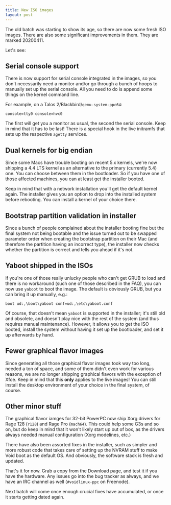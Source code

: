 ```yaml
---
title: New ISO images
layout: post
---
```


The old batch was starting to show its age, so there are now some fresh ISO
images. There are also some significant improvements in them. They are marked
20200411.

Let's see:

## Serial console support

There is now support for serial console integrated in the images, so you don't
necessarily need a monitor and/or go through a bunch of hoops to manually set
up the serial console. All you need to do is append some things on the kernel
command line.

For example, on a Talos 2/Blackbird/`qemu-system-ppc64`:

```
console=tty0 console=hvc0
```

The first will get you a monitor as usual, the second the serial console.
Keep in mind that it has to be last! There is a special hook in the live
initramfs that sets up the respective `agetty` services.

## Dual kernels for big endian

Since some Macs have trouble booting on recent 5.x kernels, we're now shipping
a 4.4 LTS kernel as an alternative to the primary (currently 5.4) one. You
can choose between them in the bootloader. So if you have one of those
affected machines, you can at least get the installer booted.

Keep in mind that with a network installation you'll get the default kernel
again. The installer gives you an option to drop into the installed system
before rebooting. You can install a kernel of your choice there.

## Bootstrap partition validation in installer

Since a bunch of people complained about the installer booting fine but the
final system not being bootable and the issue turned out to be swapped
parameter order when creating the bootstrap partition on their Mac (and
therefore the partition having an incorrect type), the installer now checks
whether the partition is correct and tells you ahead if it's not.

## Yaboot shipped in the ISOs

If you're one of those really unlucky people who can't get GRUB to load and
there is no workaround (such one of those described in the FAQ), you can now
use `yaboot` to boot the image. The default is obviously GRUB, but you can
bring it up manually, e.g.:

```
boot ud:,\boot\yaboot conf=ud:,\etc\yaboot.conf
```

Of course, that doesn't mean `yaboot` is supported in the installer; it's still
old and obsolete, and doesn't play nice with the rest of the system (and thus
requires manual maintenance). However, it allows you to get the ISO booted,
install the system without having it set up the bootloader, and set it up
afterwards by hand.

## Fewer graphical flavor images

Since generating all those graphical flavor images took way too long, needed
a ton of space, and some of them didn't even work for various reasons, we are
no longer shipping graphical flavors with the exception of Xfce. Keep in mind
that this **only** applies to the live images! You can still install the
desktop environment of your choice in the final system, of course.

## Other minor stuff

The graphical flavor iamges for 32-bit PowerPC now ship Xorg drivers for
Rage 128 (`r128`) and Rage Pro (`mach64`). This could help some G3s and
so on, but do keep in mind that it won't likely start up out of box, as the
drivers always needed manual configuration (Xorg modelines, etc.)

There have also been assorted fixes in the installer, such as simpler and
more robust code that takes care of setting up the NVRAM stuff to make Void
boot as the default OS. And obviously, the software stack is fresh and updated.

That's it for now. Grab a copy from the Download page, and test it if you have
the hardware. Any issues go into the bug tracker as always, and we have an IRC
channel as well (`#voidlinux-ppc` on Freenode).

Next batch will come once enough crucial fixes have accumulated, or once it
starts getting dated again.
